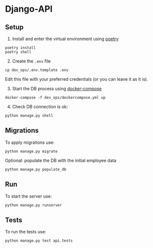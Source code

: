 # Django-API

## Setup

1. Install and enter the virtual environment using [poetry](https://python-poetry.org/docs/)
```shell
poetry install
poetry shell
```

2. Create the `.env` file
```shell
cp dev_ops/.env.template .env
```

Edit this file with your preferred credentials (or you can leave it as it is).

3. Start the DB process using [docker-compose](https://docs.docker.com/compose/)
```shell
docker-compose -f dev_ops/dockercompose.yml up
```

4. Check DB connection is ok:
```shell
python manage.py shell 
```

## Migrations
To apply migrations use:
```shell
python manage.py migrate 
```

Optional: populate the DB with the initial employee data
```
python manage.py populate_db
```

## Run
To start the server use:
```shell
python manage.py runserver
```


## Tests
To run the tests use: 
```shell
python manage.py test api.tests 
```
